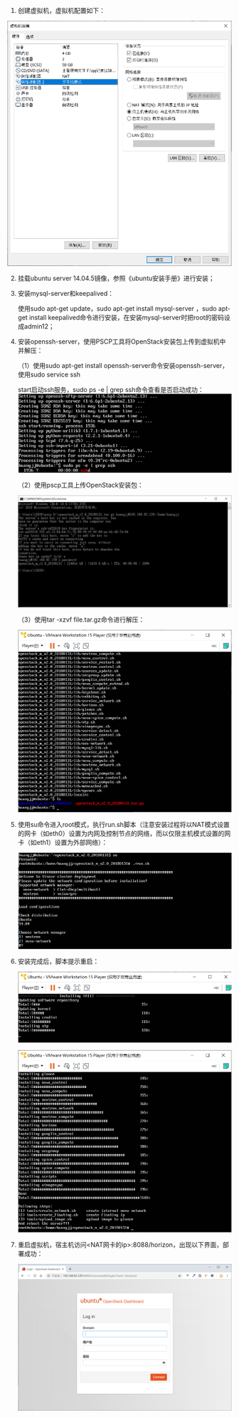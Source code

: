 1. 创建虚拟机，虚拟机配置如下：

![](./images/step1.png)



2. 挂载ubuntu server 14.04.5镜像，参照《ubuntu安装手册》进行安装；

3. 安装mysql-server和keepalived：

   使用sudo apt-get update，sudo apt-get install mysql-server ，sudo apt-get install keepalived命令进行安装，在安装mysql-server时把root的密码设成admin12；

4. 安装openssh-server，使用PSCP工具将OpenStack安装包上传到虚拟机中并解压：

   （1）使用sudo apt-get install openssh-server命令安装openssh-server，使用sudo service ssh

   start启动ssh服务，sudo ps -e | grep ssh命令查看是否启动成功：![](./images/step2.png)

   （2）使用pscp工具上传OpenStack安装包：

   ![](./images/step3.png)

   （3）使用tar -xzvf  file.tar.gz命令进行解压：

   ![](./images/step4.png)

5. 使用su命令进入root模式，执行run.sh脚本（注意安装过程将以NAT模式设置的网卡（如eth0）设置为内网及控制节点的网络，而以仅限主机模式设置的网卡（如eth1）设置为外部网络）：

   ![](./images/step5.png)

6. 安装完成后，脚本提示重启：

   ![](./images/step6.png)

   ![](./images/step7.png)

7. 重启虚拟机，宿主机访问<NAT网卡的ip>:8088/horizon，出现以下界面，部署成功：

   ![](./images/step8.png)

   

